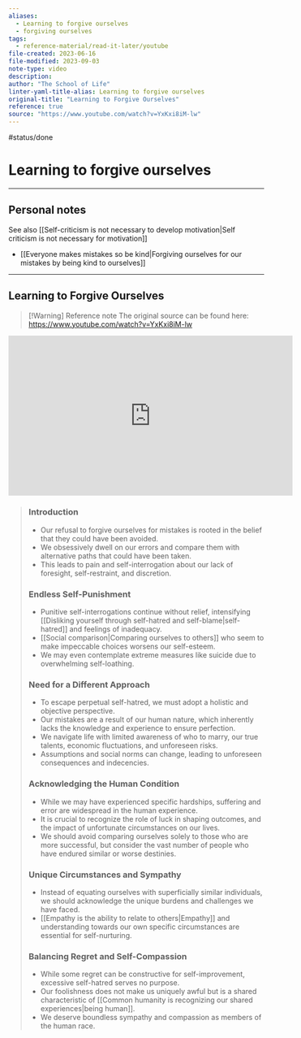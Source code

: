```yaml
---
aliases:
  - Learning to forgive ourselves
  - forgiving ourselves
tags:
  - reference-material/read-it-later/youtube
file-created: 2023-06-16
file-modified: 2023-09-03
note-type: video
description: 
author: "The School of Life"
linter-yaml-title-alias: Learning to forgive ourselves
original-title: "Learning to Forgive Ourselves"
reference: true
source: "https://www.youtube.com/watch?v=YxKxi8iM-lw"
---
```


#status/done

# Learning to forgive ourselves

---

## Personal notes

See also [[Self-criticism is not necessary to develop motivation|Self criticism is not necessary for motivation]]
- [[Everyone makes mistakes so be kind|Forgiving ourselves for our mistakes by being kind to ourselves]]

---

## Learning to Forgive Ourselves

> [!Warning] Reference note
> The original source can be found here: https://www.youtube.com/watch?v=YxKxi8iM-lw

<iframe width="560" height="315" src="https://www.youtube.com/embed/" title="YouTube video player" frameborder="0" allow="accelerometer; autoplay; clipboard-write; encrypted-media; gyroscope; picture-in-picture" allowfullscreen></iframe>

> ### Introduction
>
> - Our refusal to forgive ourselves for mistakes is rooted in the belief that they could have been avoided.
> - We obsessively dwell on our errors and compare them with alternative paths that could have been taken.
> - This leads to pain and self-interrogation about our lack of foresight, self-restraint, and discretion.
>
> ### Endless Self-Punishment
>
> - Punitive self-interrogations continue without relief, intensifying [[Disliking yourself through self-hatred and self-blame|self-hatred]] and feelings of inadequacy.
> - [[Social comparison|Comparing ourselves to others]] who seem to make impeccable choices worsens our self-esteem.
> - We may even contemplate extreme measures like suicide due to overwhelming self-loathing.
>
> ### Need for a Different Approach
>
> - To escape perpetual self-hatred, we must adopt a holistic and objective perspective.
> - Our mistakes are a result of our human nature, which inherently lacks the knowledge and experience to ensure perfection.
> - We navigate life with limited awareness of who to marry, our true talents, economic fluctuations, and unforeseen risks.
> - Assumptions and social norms can change, leading to unforeseen consequences and indecencies.
>
> ### Acknowledging the Human Condition
>
> - While we may have experienced specific hardships, suffering and error are widespread in the human experience.
> - It is crucial to recognize the role of luck in shaping outcomes, and the impact of unfortunate circumstances on our lives.
> - We should avoid comparing ourselves solely to those who are more successful, but consider the vast number of people who have endured similar or worse destinies.
>
> ### Unique Circumstances and Sympathy
>
> - Instead of equating ourselves with superficially similar individuals, we should acknowledge the unique burdens and challenges we have faced.
> - [[Empathy is the ability to relate to others|Empathy]] and understanding towards our own specific circumstances are essential for self-nurturing.
>
> ### Balancing Regret and Self-Compassion
>
> - While some regret can be constructive for self-improvement, excessive self-hatred serves no purpose.
> - Our foolishness does not make us uniquely awful but is a shared characteristic of [[Common humanity is recognizing our shared experiences|being human]].
> - We deserve boundless sympathy and compassion as members of the human race.
